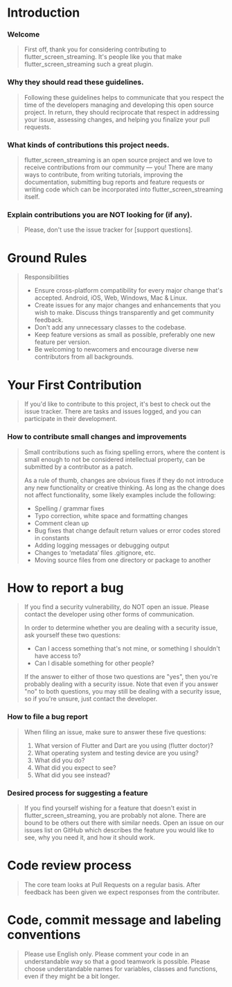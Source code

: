 # Introduction

### Welcome

> First off, thank you for considering contributing to flutter_screen_streaming. It's people like you that make flutter_screen_streaming such a great plugin.

### Why they should read these guidelines.

> Following these guidelines helps to communicate that you respect the time of the developers managing and developing this open source project. In return, they should reciprocate that respect in addressing your issue, assessing changes, and helping you finalize your pull requests.

### What kinds of contributions this project needs.

> flutter_screen_streaming is an open source project and we love to receive contributions from our community — you! There are many ways to contribute, from writing tutorials, improving the documentation, submitting bug reports and feature requests or writing code which can be incorporated into flutter_screen_streaming itself.

### Explain contributions you are NOT looking for (if any).

> Please, don't use the issue tracker for [support questions]. 

# Ground Rules

> Responsibilities
> * Ensure cross-platform compatibility for every major change that's accepted. Android, iOS, Web, Windows, Mac & Linux.
> * Create issues for any major changes and enhancements that you wish to make. Discuss things transparently and get community feedback.
> * Don't add any unnecessary classes to the codebase.
> * Keep feature versions as small as possible, preferably one new feature per version.
> * Be welcoming to newcomers and encourage diverse new contributors from all backgrounds.

# Your First Contribution

> If you'd like to contribute to this project, it's best to check out the issue tracker. There are tasks and issues logged, and you can participate in their development.

### How to contribute small changes and improvements

> Small contributions such as fixing spelling errors, where the content is small enough to not be considered intellectual property, can be submitted by a contributor as a patch.
>
>As a rule of thumb, changes are obvious fixes if they do not introduce any new functionality or creative thinking. As long as the change does not affect functionality, some likely examples include the following:
>* Spelling / grammar fixes
>* Typo correction, white space and formatting changes
>* Comment clean up
>* Bug fixes that change default return values or error codes stored in constants
>* Adding logging messages or debugging output
>* Changes to ‘metadata’ files .gitignore, etc.
>* Moving source files from one directory or package to another

# How to report a bug

> If you find a security vulnerability, do NOT open an issue. Please contact the developer using other forms of communication.
>
> In order to determine whether you are dealing with a security issue, ask yourself these two questions:
> * Can I access something that's not mine, or something I shouldn't have access to?
> * Can I disable something for other people?
>
> If the answer to either of those two questions are "yes", then you're probably dealing with a security issue. Note that even if you answer "no" to both questions, you may still be dealing with a security issue, so if you're unsure, just contact the developer.

### How to file a bug report

> When filing an issue, make sure to answer these five questions:
>
> 1. What version of Flutter and Dart are you using (flutter doctor)?
> 2. What operating system and testing device are you using?
> 3. What did you do?
> 4. What did you expect to see?
> 5. What did you see instead?

### Desired process for suggesting a feature

> If you find yourself wishing for a feature that doesn't exist in flutter_screen_streaming, you are probably not alone. There are bound to be others out there with similar needs. Open an issue on our issues list on GitHub which describes the feature you would like to see, why you need it, and how it should work.

# Code review process

> The core team looks at Pull Requests on a regular basis.
> After feedback has been given we expect responses from the contributer.

# Code, commit message and labeling conventions

> Please use English only.
> Please comment your code in an understandable way so that a good teamwork is possible.
> Please choose understandable names for variables, classes and functions, even if they might be a bit longer.